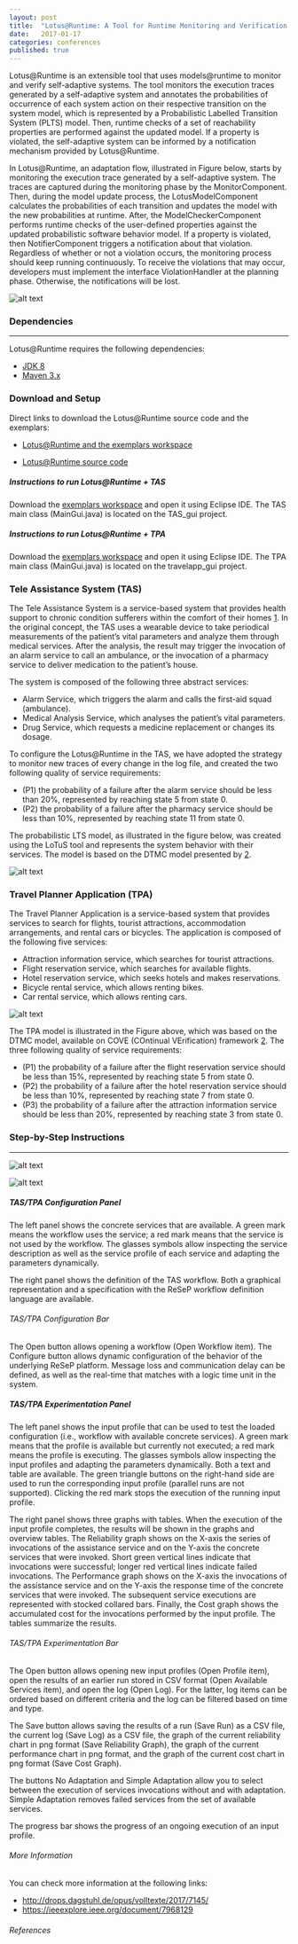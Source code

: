 ```yaml
---
layout: post
title:  "Lotus@Runtime: A Tool for Runtime Monitoring and Verification of Self-adaptive Systems"
date:   2017-01-17
categories: conferences
published: true
---
```


Lotus@Runtime is an extensible tool that uses models@runtime to monitor and verify self-adaptive systems. The tool monitors the execution traces generated by a self-adaptive system and annotates the probabilities of occurrence of each system action on their respective transition on the system model, which is represented by a Probabilistic Labelled Transition System (PLTS) model. Then, runtime checks of a set of reachability properties are performed against the updated model. If a property is violated, the self-adaptive system can be informed by a notification mechanism provided by Lotus@Runtime.


In Lotus@Runtime, an adaptation flow, illustrated in Figure below, starts by monitoring the execution trace generated by a self-adaptive system. The traces are captured during the monitoring phase by the MonitorComponent. Then, during the model update process, the LotusModelComponent calculates the probabilities of each transition and updates the model with the new probabilities at runtime. After, the ModelCheckerComponent performs runtime checks of the user-defined properties against the updated probabilistic software behavior model. If a property is violated, then NotifierComponent triggers a notification about that violation. Regardless of whether or not a violation occurs, the monitoring process should keep running continuously. To receive the violations that may occur, developers must implement the interface ViolationHandler at the planning phase. Otherwise, the notifications will be lost.

![alt text](https://raw.githubusercontent.com/davimonteiro/lotus-runtime/master/src/main/resources/images/fluxo.png "Lotus@Runtime Adaptation Flow.")


### Dependencies
--------------------------------------
Lotus@Runtime requires the following dependencies:

  - [JDK 8](http://www.oracle.com/technetwork/pt/java/javase/downloads/jdk8-downloads-2133151.html)
  - [Maven 3.x](https://maven.apache.org/)


### Download and Setup
Direct links to download the Lotus@Runtime source code and the exemplars:

  - [Lotus@Runtime and the exemplars workspace](http://drops.dagstuhl.de/opus/volltexte/2017/7145/artifact/DARTS-3-1-7-artifact-d3c770ee9a970bb96b152ba72dde6120.tgz)

  - [Lotus@Runtime source code](https://github.com/davimonteiro/lotus-runtime/archive/master.zip)

##### Instructions to run Lotus@Runtime + TAS

Download the [exemplars workspace](http://drops.dagstuhl.de/opus/volltexte/2017/7145/artifact/DARTS-3-1-7-artifact-d3c770ee9a970bb96b152ba72dde6120.tgz) and open it using Eclipse IDE. The TAS main class (MainGui.java) is located on the TAS_gui project.

##### Instructions to run Lotus@Runtime + TPA

Download the [exemplars workspace](http://drops.dagstuhl.de/opus/volltexte/2017/7145/artifact/DARTS-3-1-7-artifact-d3c770ee9a970bb96b152ba72dde6120.tgz) and open it using Eclipse IDE. The TPA main class (MainGui.java) is located on the travelapp_gui project.


### Tele Assistance System (TAS)

The Tele Assistance System is a service-based system that provides health support to chronic condition sufferers within the comfort of their homes [1]. In the original concept, the TAS uses a wearable device to take periodical measurements of the patient’s vital parameters and analyze them through medical services. After the analysis, the result may trigger the invocation of an alarm service to call an ambulance, or the invocation of a pharmacy service to deliver medication to the patient’s house.

The system is composed of the following three abstract services:

- Alarm Service, which triggers the alarm and calls the first-aid squad (ambulance).
- Medical Analysis Service, which analyses the patient’s vital parameters.
- Drug Service, which requests a medicine replacement or changes its dosage.

To configure the Lotus@Runtime in the TAS, we have adopted the strategy to monitor new traces of every change in the log file, and created the two following quality of service requirements:

- (P1) the probability of a failure after the alarm service should be less than 20%, represented by reaching state 5 from state 0.  
- (P2) the probability of a failure after the pharmacy service should be less than 10%, represented by reaching state 11 from state 0.

The probabilistic LTS model, as illustrated in the figure below, was created using the LoTuS tool and represents the system behavior with their services. The model is based on the DTMC model presented by [2].

![alt text](https://raw.githubusercontent.com/davimonteiro/lotus-runtime/master/src/main/resources/images/tas_model.png "Tele Assistance System Model")


### Travel Planner Application (TPA)

The Travel Planner Application is a service-based system that provides services to search for flights, tourist attractions, accommodation arrangements, and rental cars or bicycles. The application is composed of the following five services:

  - Attraction information service, which searches for tourist attractions.
  - Flight reservation service, which searches for available flights.
  - Hotel reservation service, which seeks hotels and makes reservations.
  - Bicycle rental service, which allows renting bikes.
  - Car rental service, which allows renting cars.

![alt text](https://raw.githubusercontent.com/davimonteiro/lotus-runtime/master/src/main/resources/images/tpa_model.png "Travel Planner Application Model")


The TPA model is illustrated in the Figure above, which was based on the DTMC model, available on COVE (COntinual VErification) framework [2]. The three following quality of service requirements:

  - (P1) the probability of a failure after the flight reservation service should be less than 15%, represented by reaching state 5 from state 0.
  - (P2) the probability of a failure after the hotel reservation service should be less than 10%, represented by reaching state 7 from state 0.
  - (P3) the probability of a failure after the attraction information service should be less than 20%, represented by reaching state 3 from state 0.



### Step-by-Step Instructions
--------------------------------------

![alt text](https://raw.githubusercontent.com/davimonteiro/lotus-runtime/master/src/main/resources/images/tas_screen.png)

![alt text](https://raw.githubusercontent.com/davimonteiro/lotus-runtime/master/src/main/resources/images/tpa_screen.png)

##### TAS/TPA Configuration Panel

The left panel shows the concrete services that are available. A green mark means the workflow uses the service; a red mark means that the service is not used by the workflow. The glasses symbols allow inspecting the service description as well as the service profile of each service and adapting the parameters dynamically.

The right panel shows the definition of the TAS workflow. Both a graphical representation and a specification with the ReSeP workflow definition language are available.

###### TAS/TPA Configuration Bar  

The Open button allows opening a workflow (Open Workflow item). The Configure button allows dynamic configuration of the behavior of the underlying ReSeP platform. Message loss and communication delay can be defined, as well as the real-time that matches with a logic time unit in the system.

##### TAS/TPA Experimentation Panel

The left panel shows the input profile that can be used to test the loaded configuration (i.e., workflow with available concrete services). A green mark means that the profile is available but currently not executed; a red mark means the profile is executing. The glasses symbols allow inspecting the input profiles and adapting the parameters dynamically. Both a text and table are available. The green triangle buttons on the right-hand side are used to run the corresponding input profile (parallel runs are not supported). Clicking the red mark stops the execution of the running input profile.

The right panel shows three graphs with tables. When the execution of the input profile completes, the results will be shown in the graphs and overview tables. The Reliability graph shows on the X-axis the series of invocations of the assistance service and on the Y-axis the concrete services that were invoked. Short green vertical lines indicate that invocations were successful; longer red vertical lines indicate failed invocations. The Performance graph shows on the X-axis the invocations of the assistance service and on the Y-axis the response time of the concrete services that were invoked. The subsequent service executions are represented with stocked collared bars. Finally, the Cost graph shows the accumulated cost for the invocations performed by the input profile. The tables summarize the results.

###### TAS/TPA Experimentation Bar  

The Open button allows opening new input profiles (Open Profile item), open the results of an earlier run stored in CSV format (Open Available Services item), and open the log (Open Log). For the latter, log items can be ordered based on different criteria and the log can be filtered based on time and type.

The Save button allows saving the results of a run (Save Run) as a CSV file, the current log (Save Log) as a CSV file, the graph of the current reliability chart in png format (Save Reliability Graph), the graph of the current performance chart in png format, and the graph of the current cost chart in png format (Save Cost Graph).

The buttons No Adaptation and Simple Adaptation allow you to select between the execution of services invocations without and with adaptation. Simple Adaptation removes failed services from the set of available services.

The progress bar shows the progress of an ongoing execution of an input profile.

###### More Information

You can check more information at the following links:
- http://drops.dagstuhl.de/opus/volltexte/2017/7145/
- https://ieeexplore.ieee.org/document/7968129

###### References

[1]:<https://people.cs.kuleuven.be/~danny.weyns/software/TAS/>
[2]:<https://www-users.cs.york.ac.uk/~raduc/COVE/>

